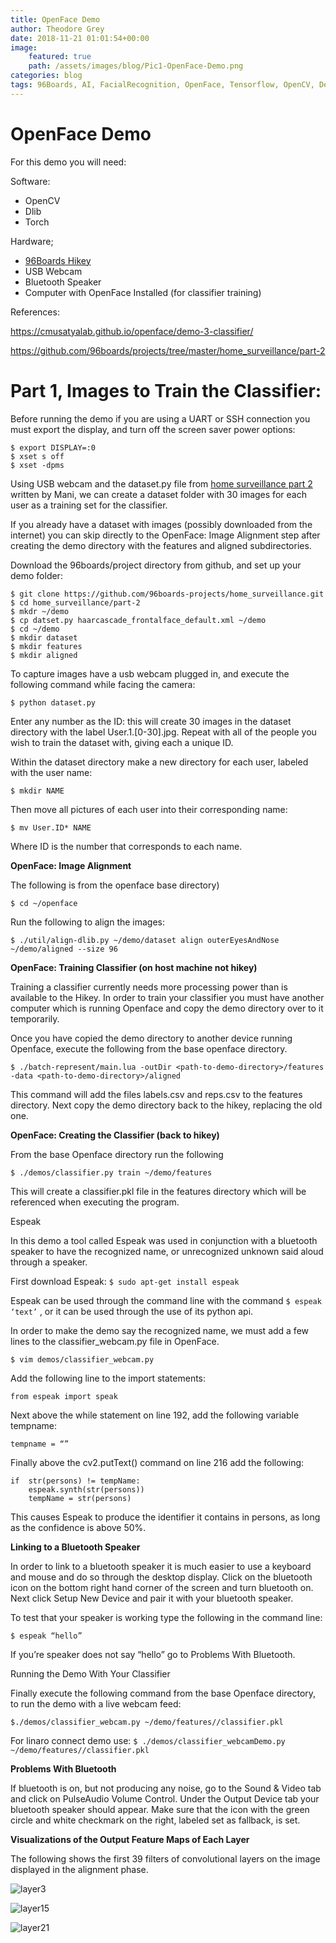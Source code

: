 ```yaml
---
title: OpenFace Demo
author: Theodore Grey
date: 2018-11-21 01:01:54+00:00
image:
    featured: true
    path: /assets/images/blog/Pic1-OpenFace-Demo.png
categories: blog
tags: 96Boards, AI, FacialRecognition, OpenFace, Tensorflow, OpenCV, Demo
---
```

# OpenFace Demo

For this demo you will need:

Software:

- OpenCV
- Dlib
- Torch

Hardware;

- [96Boards Hikey](http://www.96boards.org/product/hikey/)
- USB Webcam
- Bluetooth Speaker
- Computer with OpenFace Installed (for classifier training)

References:

https://cmusatyalab.github.io/openface/demo-3-classifier/

https://github.com/96boards/projects/tree/master/home_surveillance/part-2

# Part 1, Images to Train the Classifier:

Before running the demo if you are using a UART or SSH connection you must export the display, and turn off the screen saver power options:
```
$ export DISPLAY=:0
$ xset s off
$ xset -dpms
```
Using USB webcam and the dataset.py file from [home surveillance part 2](https://github.com/96boards-projects/home_surveillance/tree/master/part-2) written by Mani, we can create a dataset folder with 30 images for each user as a training set for the classifier.

If you already have a dataset with images (possibly downloaded from the internet) you can skip directly to the OpenFace: Image Alignment step after creating the demo directory with the features and aligned subdirectories.

Download the 96boards/project directory from github, and set up your demo folder:
```
$ git clone https://github.com/96boards-projects/home_surveillance.git
$ cd home_surveillance/part-2
$ mkdr ~/demo
$ cp datset.py haarcascade_frontalface_default.xml ~/demo
$ cd ~/demo
$ mkdir dataset
$ mkdir features
$ mkdir aligned
```
To capture images have a usb webcam plugged in, and execute the following command while facing the camera:

`$ python dataset.py`

Enter any number as the ID: this will create 30 images in the dataset directory with the label User.1.[0-30].jpg.
Repeat with all of the people you wish to train the dataset with, giving each a unique ID.

Within the dataset directory make a new directory for each user, labeled with the user name:

`$ mkdir NAME`

Then move all pictures of each user into their corresponding name:

`$ mv User.ID* NAME`

Where ID is the number that corresponds to each name.


**OpenFace: Image Alignment**

The following is from the openface base directory)

`$ cd ~/openface`

Run the following to align the images:

`$ ./util/align-dlib.py ~/demo/dataset align outerEyesAndNose ~/demo/aligned --size 96`


**OpenFace: Training Classifier (on host machine not hikey)**

Training a classifier currently needs more processing power than is available to the Hikey. In order to train your classifier you must have another computer which is running Openface and copy the demo directory over to it temporarily.

Once you have copied the demo directory to another device running Openface, execute the following from the base openface directory.
```
$ ./batch-represent/main.lua -outDir <path-to-demo-directory>/features -data <path-to-demo-directory>/aligned
```
This command will add the files labels.csv and reps.csv to the features directory.
Next copy the demo directory back to the hikey, replacing the old one.


**OpenFace: Creating the Classifier (back to hikey)**

From the base Openface directory run the following

`$ ./demos/classifier.py train ~/demo/features`

This will create a classifier.pkl file in the features directory which will be referenced when executing the program.

Espeak

In this demo a tool called Espeak was used in conjunction with a bluetooth speaker to have the recognized name, or unrecognized unknown said aloud through a speaker.

First download Espeak:
`$ sudo apt-get install espeak`

Espeak can be used through the command line with the command `$ espeak ‘text’` , or it can be used through the use of its python api. 

In order to make the demo say the recognized name, we must add a few lines to the classifier_webcam.py file in OpenFace.

`$ vim demos/classifier_webcam.py`

Add the following line to the import statements:

`from espeak import speak` 

Next above the while statement on line 192, add the following variable tempname:

`tempname = “”`

Finally above the cv2.putText() command on line 216 add the following:
```
if  str(persons) != tempName:
	espeak.synth(str(persons))
	tempName = str(persons)
```
This causes Espeak to produce the identifier it contains in persons, as long as the confidence is above 50%. 

**Linking to a Bluetooth Speaker**

In order to link to a bluetooth speaker it is much easier to use a keyboard and mouse and do so through the desktop display. Click on the bluetooth icon on the bottom right hand corner of the screen and turn bluetooth on. Next click Setup New Device and pair it with your bluetooth speaker.

To test that your speaker is working type the following in the command line:

`$ espeak “hello”`

If you’re speaker does not say “hello” go to Problems With Bluetooth.

Running the Demo With Your Classifier

Finally execute the following command from the base Openface directory, to run the demo with a live webcam feed:

`$./demos/classifier_webcam.py ~/demo/features//classifier.pkl`

For linaro connect demo use:
`$ ./demos/classifier_webcamDemo.py ~/demo/features//classifier.pkl`

**Problems With Bluetooth**

If bluetooth is on, but not producing any noise, go to the Sound & Video tab and click on PulseAudio Volume Control. Under the Output Device tab your bluetooth speaker should appear. Make sure that the icon with the green circle and white checkmark on the right, labeled set as fallback, is set.


**Visualizations of the Output Feature Maps of Each Layer**

The following shows the first 39 filters of convolutional layers on the image displayed in the alignment phase.

![layer3](/assets/images/blog/OpenFace-Layer3.png)

![layer15](/assets/images/blog/OpenFace-Layer15.png)

![layer21](/assets/images/blog/OpenFace-Layer21.png)